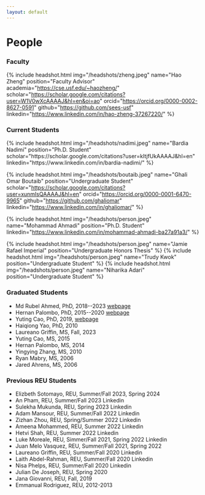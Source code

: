 ```yaml
---
layout: default
---
```

# People
### Faculty
{% include headshot.html img="/headshots/zheng.jpeg" name="Hao Zheng" position="Faculty Advisor" academia="https://cse.usf.edu/~haozheng/" scholar="https://scholar.google.com/citations?user=W1V0wXcAAAAJ&hl=en&oi=ao" orcid="https://orcid.org/0000-0002-8627-0591" github="https://github.com/sees-usf" linkedin="https://www.linkedin.com/in/hao-zheng-37267220/" %}
### Current Students
<div class="grid">
{% include headshot.html img="/headshots/nadimi.jpeg" name="Bardia Nadimi" position="Ph.D. Student" scholar="https://scholar.google.com/citations?user=kItjfUkAAAAJ&hl=en" linkedin="https://www.linkedin.com/in/bardia-nadimi/" %}

{% include headshot.html img="/headshots/boutaib.jpeg" name="Ghali Omar Boutaib" position="Undergraduate Student" scholar="https://scholar.google.com/citations?user=xunmIsQAAAAJ&hl=en" orcid="https://orcid.org/0000-0001-6470-9965" github="https://github.com/ghaliomar" linkedin="https://www.linkedin.com/in/ghaliomar/" %}

{% include headshot.html img="/headshots/person.jpeg" name="Mohammad Ahmadi" position="Ph.D. Student" linkedin="https://www.linkedin.com/in/mohammad-ahmadi-ba27a91a3/" %}

{% include headshot.html img="/headshots/person.jpeg" name="Jamie Rafael Imperial" position="Undergraduate Honors Thesis" %}
{% include headshot.html img="/headshots/person.jpeg" name="Trudy Kwok" position="Undergraduate Student" %}
{% include headshot.html img="/headshots/person.jpeg" name="Niharika Adari" position="Undergraduate Student" %}
</div>

### Graduated Students
- Md Rubel Ahmed, PhD, 2018--2023 [webpage](https://rubelahmed57.github.io/)
- Hernan Palombo, PhD, 2015--2020 [webpage](https://www.linkedin.com/in/hernanpalombo)
- Yuting Cao, PhD, 2019, [webpage](https://www.linkedin.com/in/caoyuting/?ts=1576368962044&trk=profile_share_wechat&from=singlemessage&isappinstalled=0)
- Haiqiong Yao, PhD, 2010
- Laureano Griffin, MS, Fall, 2023
- Yuting Cao, MS, 2015
- Hernan Palombo, MS, 2014
- Yingying Zhang, MS, 2010
- Ryan Mabry, MS, 2006
- Jared Ahrens, MS, 2006

### Previous REU Students
- Elizbeth Sotomayo, REU, Summer/Fall 2023, Spring 2024
- An Pham, REU, Summer/Fall 2023 Linkedin
- Sulekha Mukunda, REU, Spring 2023 Linkedin
- Adam Mansour, REU, Summer/Fall 2022 Linkedin
- Zizhan Zhou, REU, Spring/Summer 2022 Linkedin
- Ameena Mohammed, REU, Summer 2022 Linkedin
- Hetvi Shah, REU, Summer 2022 Linkedin
- Luke Moreale, REU, Simmer/Fall 2021, Spring 2022 Linkedin
- Juan Melo Vasquez, REU, Summer/Fall 2021, Spring 2022
- Laureano Griffin, REU, Summer/Fall 2020 Linkedin
- Laith Abdel-Rahman, REU, Summer/Fall 2020 Linkedin
- Nisa Phelps, REU, Summer/Fall 2020 Linkedin
- Julian De Joseph, REU, Spring 2020
- Jana Giovanni, REU, Fall, 2019
- Emmanual Rodriguez, REU, 2012-2013
